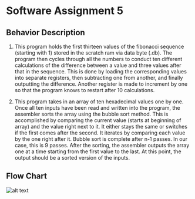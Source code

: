 # Software Assignment 5

## Behavior Description

1. This program holds the first thirteen values of the fibonacci sequence (starting with 1) stored in the scratch ram via data byte (.db). The program then cycles through all the numbers to conduct ten different calculations of the difference between a value and three values after that in the sequence. This is done by loading the corresponding values into separate registers, then subtracting one from another, and finally outputting the difference. Another register is made to increment by one so that the program knows to restart after 10 calculations.

2. This program takes in an array of ten hexadecimal values one by one. Once all ten inputs have been read and written into the program, the assembler sorts the array using the bubble sort method. This is accomplished by comparing the current value (starts at beginning of array) and the value right next to it. It either stays the same or switches if the first comes after the second. It iterates by comparing each value by the one right after it. Bubble sort is complete after n-1 passes. In our case, this is 9 passes. After the sorting, the assembler outputs the array one at a time starting from the first value to the last. At this point, the output should be a sorted version of the inputs.

## Flow Chart
![alt text](https://i.imgur.com/DRJJMSm.png)

